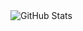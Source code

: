 <img src="https://github-readme-stats.vercel.app/api?username=yaroslav957&show_icons=true&theme=gruvbox" alt="GitHub Stats" style="flex: 1;">
